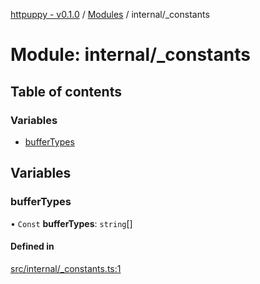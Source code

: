 [httpuppy - v0.1.0](../README.md) / [Modules](../modules.md) / internal/\_constants

# Module: internal/\_constants

## Table of contents

### Variables

- [bufferTypes](internal__constants.md#buffertypes)

## Variables

### bufferTypes

• `Const` **bufferTypes**: `string`[]

#### Defined in

[src/internal/_constants.ts:1](https://github.com/abschill/httpuppy/blob/5ad0bb8/src/internal/_constants.ts#L1)

